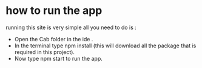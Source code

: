 # how to run the app

running this site is very simple all you need to do is :
* Open the Cab folder in the ide .
* In the terminal type npm install (this will download all the package that is required in this project).
* Now type npm start to run the app.

